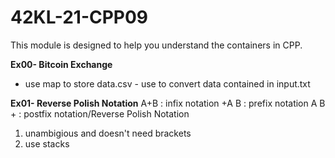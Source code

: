 # 42KL-21-CPP09

This module is designed to help you understand the containers in CPP.

**Ex00- Bitcoin Exchange**
- use map to store data.csv - use to convert data contained in input.txt

**Ex01- Reverse Polish Notation**
A+B   :		infix notation
+A B  :  	prefix notation
A B + :		postfix notation/Reverse Polish Notation

1. unambigious and doesn't need brackets
2. use stacks


